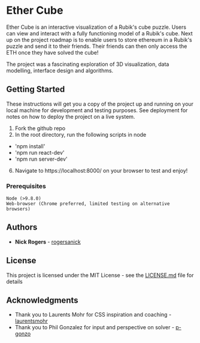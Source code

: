 # Ether Cube

Ether Cube is an interactive visualization of a Rubik's cube puzzle. Users can view and interact with a fully functioning model of a Rubik's cube. Next up on the project roadmap is to enable users to store ethereum in a Rubik's puzzle and send it to their friends. Their friends can then only access the ETH once they have solved the cube!

The project was a fascinating exploration of 3D visualization, data modelling, interface design and algorithms. 

## Getting Started

These instructions will get you a copy of the project up and running on your local machine for development and testing purposes. See deployment for notes on how to deploy the project on a live system.

1. Fork the github repo
2. In the root directory, run the following scripts in node
  - 'npm install'
  - 'npm run react-dev'
  - 'npm run server-dev'
6. Navigate to https://localhost:8000/ on your browser to test and enjoy!

### Prerequisites

```
Node (>9.8.0)
Web-browser (Chrome preferred, limited testing on alternative browsers)

```

## Authors

* **Nick Rogers** - [rogersanick](https://github.com/rogersanick/rubikscubesolver)

## License

This project is licensed under the MIT License - see the [LICENSE.md](LICENSE.md) file for details

## Acknowledgments

* Thank you to Laurents Mohr for CSS inspiration and coaching - [laurentsmohr](https://github.com/laurentsmohr)
* Thank you to Phil Gonzalez for input and perspective on solver - [p-gonzo](https://github.com/p-gonzo)
